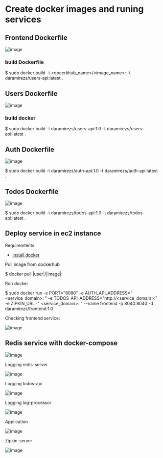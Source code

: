 # Create docker images and runing services

## Frontend Dockerfile

![image](assets/images/fronte_docker.png)

### build Dockerfile

$ sudo docker build -t <docerkhub_name>/<image_name>:<version> -t daramirezs/users-api:latest . 

## Users Dockerfile

![image](assets/images/users_docker.png)

### build docker 

$ sudo docker build -t daramirezs/users-api:1.0 -t daramirezs/users-api:latest . 

## Auth Dockerfile

![image](assets/images/auth_docker.png)

$ sudo docker build -t daramirezs/auth-api:1.0 -t daramirezs/auth-api:latest . 

## Todos Dockerfile

![image](assets/images/todos_docker.png)

$ sudo docker build -t daramirezs/todos-api:1.0 -t daramirezs/todos-api:latest . 

## Deploy service in ec2 instance

Requiremtents: 

* [Install docker](https://docs.docker.com/engine/install/ubuntu/)

Pull image from dockerhub

$ docker pull |user|/|image|:

Run docker

$ sudo docker run -e PORT="8080" -e AUTH_API_ADDRESS=" <service_domain>:<port> " -e TODOS_API_ADDRESS="http://<service_domain>:<port>" -e ZIPKIN_URL=" <service_domain>:<port> " --name frontend -p 8040:8040 -d daramirezs/frontend:1.0 

Checking frontend service:

![image](assets/images/frontend_service.png)

## Redis service with docker-compose

![image](assets/images/todos_docker-compose.png)

Logging redis-server

![image](assets/images/redis_server.png)

Logging todos-api

![image](assets/images/todos-api.png)

Logging log-processor

![image](assets/images/log-processor.png)

Application

![image](assets/images/application.png)

Zipkin-server

![image](assets/images/zipkin.png)